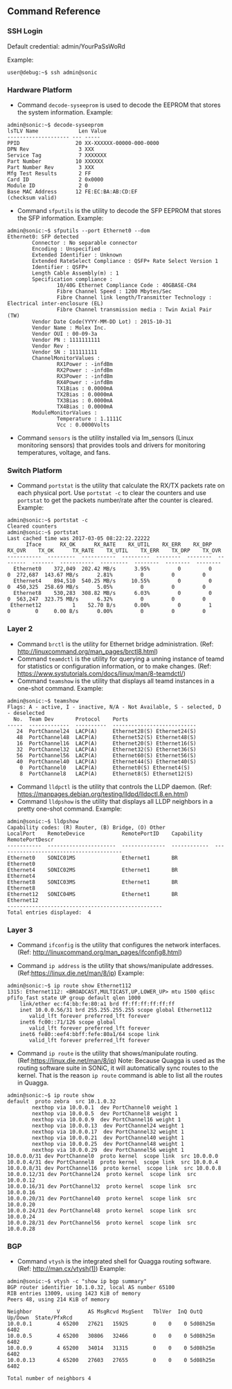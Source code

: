 ## Command Reference

### SSH Login
Default credential: admin/YourPaSsWoRd

Example:
```
user@debug:~$ ssh admin@sonic
```

### Hardware Platform
* Command `decode-syseeprom` is used to decode the EEPROM that stores the system information.
Example:
```
admin@sonic:~$ decode-syseeprom
lsTLV Name             Len Value
-------------------- --- -----
PPID                  20 XX-XXXXXX-00000-000-0000
DPN Rev                3 XXX
Service Tag            7 XXXXXXX
Part Number           10 XXXXXX
Part Number Rev        3 XXX
Mfg Test Results       2 FF
Card ID                2 0x0000
Module ID              2 0
Base MAC Address      12 FE:EC:BA:AB:CD:EF
(checksum valid)

```
* Command `sfputils` is the utility to decode the SFP EEPROM that stores the SFP information.
Example:
```
admin@sonic:~$ sfputils --port Ethernet0 --dom
Ethernet0: SFP detected
        Connector : No separable connector
        Encoding : Unspecified
        Extended Identifier : Unknown
        Extended RateSelect Compliance : QSFP+ Rate Select Version 1
        Identifier : QSFP+
        Length Cable Assembly(m) : 1
        Specification compliance :
                10/40G Ethernet Compliance Code : 40GBASE-CR4
                Fibre Channel Speed : 1200 Mbytes/Sec
                Fibre Channel link length/Transmitter Technology : Electrical inter-enclosure (EL)
                Fibre Channel transmission media : Twin Axial Pair (TW)
        Vendor Date Code(YYYY-MM-DD Lot) : 2015-10-31
        Vendor Name : Molex Inc.
        Vendor OUI : 00-09-3a
        Vendor PN : 1111111111
        Vendor Rev :
        Vendor SN : 111111111
        ChannelMonitorValues :
                RX1Power : -infdBm
                RX2Power : -infdBm
                RX3Power : -infdBm
                RX4Power : -infdBm
                TX1Bias : 0.0000mA
                TX2Bias : 0.0000mA
                TX3Bias : 0.0000mA
                TX4Bias : 0.0000mA
        ModuleMonitorValues :
                Temperature : 1.1111C
                Vcc : 0.0000Volts
```
* Command `sensors` is the utility installed via lm_sensors (Linux monitoring sensors) that provides tools and drivers for monitoring temperatures, voltage, and fans.

### Switch Platform
* Command `portstat` is the utility that calculate the RX/TX packets rate on each physical port.
Use `portstat -c` to clear the counters and use `portstat` to get the packets number/rate after the counter is cleared.
Example:
```
admin@sonic:~$ portstat -c
Cleared counters
admin@sonic:~$ portstat
Last cached time was 2017-03-05 08:22:22.22222
      Iface      RX_OK      RX_RATE    RX_UTIL    RX_ERR    RX_DRP    RX_OVR    TX_OK      TX_RATE    TX_UTIL    TX_ERR    TX_DRP    TX_OVR
-----------  ---------  -----------  ---------  --------  --------  --------  -------  -----------  ---------  --------  --------  --------
  Ethernet0    372,049  202.42 MB/s      3.95%         0         0         0  272,687  143.67 MB/s      2.81%         0         0         0
  Ethernet4    894,510  540.25 MB/s     10.55%         0         0         0  450,325  258.69 MB/s      5.05%         0         0         0
  Ethernet8    530,283  308.82 MB/s      6.03%         0         0         0  563,247  323.75 MB/s      6.32%         0         0         0
 Ethernet12          1    52.70 B/s      0.00%         0         1         0        0     0.00 B/s      0.00%         0         0         0
```

### Layer 2
* Command `brctl` is the utility for Ethernet bridge administration. (Ref: http://linuxcommand.org/man_pages/brctl8.html)
* Command `teamdctl` is the utility for querying a unning instance of teamd for statistics or configuration information, or to make changes. (Ref: https://www.systutorials.com/docs/linux/man/8-teamdctl/)
* Command `teamshow` is the utility that displays all teamd instances in a one-shot command.
Example:
```
admin@sonic:~$ teamshow
Flags: A - active, I - inactive, N/A - Not Available, S - selected, D - deselected
  No.  Team Dev       Protocol    Ports
-----  -------------  ----------  ---------------------------
   24  PortChannel24  LACP(A)     Ethernet28(S) Ethernet24(S)
   48  PortChannel48  LACP(A)     Ethernet52(S) Ethernet48(S)
   16  PortChannel16  LACP(A)     Ethernet20(S) Ethernet16(S)
   32  PortChannel32  LACP(A)     Ethernet32(S) Ethernet36(S)
   56  PortChannel56  LACP(A)     Ethernet60(S) Ethernet56(S)
   40  PortChannel40  LACP(A)     Ethernet44(S) Ethernet40(S)
    0  PortChannel0   LACP(A)     Ethernet0(S) Ethernet4(S)
    8  PortChannel8   LACP(A)     Ethernet8(S) Ethernet12(S)

```
* Command `lldpctl` is the utility that controls the LLDP daemon. (Ref: https://manpages.debian.org/testing/lldpd/lldpctl.8.en.html)
* Command `lldpshow` is the utility that displays all LLDP neighbors in a pretty one-shot command.
Example:
```
admin@sonic:~$ lldpshow
Capability codes: (R) Router, (B) Bridge, (O) Other
LocalPort    RemoteDevice            RemotePortID    Capability    RemotePortDescr
-----------  ----------------------  --------------  ------------  ----------------------------------------
Ethernet0    SONIC01MS               Ethernet1       BR            Ethernet0
Ethernet4    SONIC02MS               Ethernet1       BR            Ethernet4
Ethernet8    SONIC03MS               Ethernet1       BR            Ethernet8
Ethernet12   SONIC04MS               Ethernet1       BR            Ethernet12
--------------------------------------------------
Total entries displayed:  4
```

### Layer 3
* Command `ifconfig` is the utility that configures the network interfaces. (Ref: http://linuxcommand.org/man_pages/ifconfig8.html)

* Command `ip address` is the utility that shows/manipulate addresses. (Ref:https://linux.die.net/man/8/ip)
Example:
```
admin@sonic:~$ ip route show Ethernet112
1315: Ethernet112: <BROADCAST,MULTICAST,UP,LOWER_UP> mtu 1500 qdisc pfifo_fast state UP group default qlen 1000
    link/ether ec:f4:bb:fe:80:a1 brd ff:ff:ff:ff:ff:ff
    inet 10.0.0.56/31 brd 255.255.255.255 scope global Ethernet112
       valid_lft forever preferred_lft forever
    inet6 fc00::71/126 scope global
       valid_lft forever preferred_lft forever
    inet6 fe80::eef4:bbff:fefe:80a1/64 scope link
       valid_lft forever preferred_lft forever
```
* Command `ip route` is the utility that shows/manipulate routing. (Ref:https://linux.die.net/man/8/ip)
Note: Because Quagga is used as the routing software suite in SONiC, it will automatically sync routes to the kernel. That is the reason `ip route` command is able to list all the routes in Quagga.
```
admin@sonic:~$ ip route show
default  proto zebra  src 10.1.0.32
        nexthop via 10.0.0.1  dev PortChannel0 weight 1
        nexthop via 10.0.0.5  dev PortChannel8 weight 1
        nexthop via 10.0.0.9  dev PortChannel16 weight 1
        nexthop via 10.0.0.13  dev PortChannel24 weight 1
        nexthop via 10.0.0.17  dev PortChannel32 weight 1
        nexthop via 10.0.0.21  dev PortChannel40 weight 1
        nexthop via 10.0.0.25  dev PortChannel48 weight 1
        nexthop via 10.0.0.29  dev PortChannel56 weight 1
10.0.0.0/31 dev PortChannel0  proto kernel  scope link  src 10.0.0.0
10.0.0.4/31 dev PortChannel8  proto kernel  scope link  src 10.0.0.4
10.0.0.8/31 dev PortChannel16  proto kernel  scope link  src 10.0.0.8
10.0.0.12/31 dev PortChannel24  proto kernel  scope link  src 10.0.0.12
10.0.0.16/31 dev PortChannel32  proto kernel  scope link  src 10.0.0.16
10.0.0.20/31 dev PortChannel40  proto kernel  scope link  src 10.0.0.20
10.0.0.24/31 dev PortChannel48  proto kernel  scope link  src 10.0.0.24
10.0.0.28/31 dev PortChannel56  proto kernel  scope link  src 10.0.0.28

```

### BGP
* Command `vtysh` is the integrated shell for Quagga routing software. (Ref: http://man.cx/vtysh(1))
Example:
```
admin@sonic:~$ vtysh -c "show ip bgp summary"
BGP router identifier 10.1.0.32, local AS number 65100
RIB entries 13009, using 1423 KiB of memory
Peers 48, using 214 KiB of memory

Neighbor        V         AS MsgRcvd MsgSent   TblVer  InQ OutQ Up/Down  State/PfxRcd
10.0.0.1        4 65200   27621   15925        0    0    0 5d08h25m     6402
10.0.0.5        4 65200   30806   32466        0    0    0 5d08h25m     6402
10.0.0.9        4 65200   34014   31315        0    0    0 5d08h25m     6402
10.0.0.13       4 65200   27603   27655        0    0    0 5d08h25m     6402

Total number of neighbors 4
```
